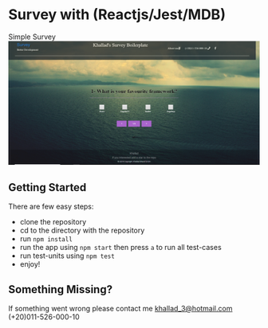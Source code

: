 # Survey with (Reactjs/Jest/MDB)
Simple Survey 
[![N|Solid](surveyPhoto.png)]()

## Getting Started
There are few easy steps:
- clone the repository
- cd to the directory with the repository
- run `npm install` 
- run the app using `npm start` then press `a` to run all test-cases
- run test-units using `npm test`
- enjoy!

## Something Missing?
If something went wrong please contact me 
khallad_3@hotmail.com
(+20)011-526-000-10 

